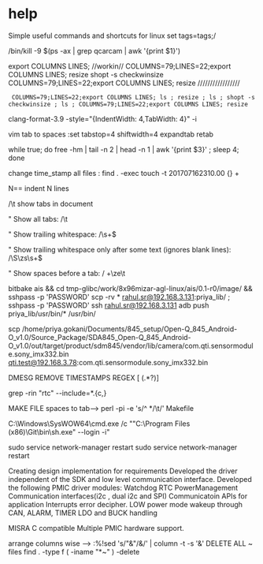 # help
Simple useful commands and shortcuts for linux
set tags=tags;/

/bin/kill -9 $(ps -ax | grep qcarcam | awk '{print $1}')

export COLUMNS LINES;
//workin//
COLUMNS=79;LINES=22;export COLUMNS LINES; 
resize
 shopt -s checkwinsize
 COLUMNS=79;LINES=22;export COLUMNS LINES;
 resize
 /////////////////
 

	 COLUMNS=79;LINES=22;export COLUMNS LINES; ls ; resize ; ls ; shopt -s checkwinsize ; ls ; COLUMNS=79;LINES=22;export COLUMNS LINES; resize
 
 clang-format-3.9  -style="{IndentWidth: 4,TabWidth: 4}" -i
 
 vim tab to spaces
:set tabstop=4 shiftwidth=4 expandtab retab

while true; do free -hm | tail -n 2 | head -n 1 | awk '{print $3}' ; sleep 4; done

  change time_stamp all files : 
    find . -exec touch -t 201707162310.00 {} +        


N==   indent N lines

/\t     show tabs in document


" Show all tabs:
/\t

" Show trailing whitespace:
/\s\+$

" Show trailing whitespace only after some text (ignores blank lines):
/\S\zs\s\+$

" Show spaces before a tab:
/ \+\ze\t



 bitbake ais && cd tmp-glibc/work/8x96mizar-agl-linux/ais/0.1-r0/image/ && sshpass -p 'PASSWORD' scp -rv *  rahul.sr@192.168.3.131:priya_lib/ ; sshpass -p 'PASSWORD' ssh rahul.sr@192.168.3.131 adb push priya_lib/usr/bin/* /usr/bin/
 
 scp /home/priya.gokani/Documents/845_setup/Open-Q_845_Android-O_v1.0/Source_Package/SDA845_Open-Q_845_Android-O_v1.0/out/target/product/sdm845/vendor/lib/camera/com.qti.sensormodule.sony_imx332.bin  qti.test@192.168.3.78:com.qti.sensormodule.sony_imx332.bin



DMESG REMOVE TIMESTAMPS REGEX   \[  (.*?)\]


grep -rin "rtc" --include=\*.{c,}


MAKE FILE spaces to tab-->     perl -pi -e 's/^  */\t/' Makefile


C:\Windows\SysWOW64\cmd.exe /c ""C:\Program Files (x86)\Git\bin\sh.exe" --login -i" 

sudo service network-manager restart
sudo service network-manager restart

Creating design implementation for requirements
Developed the driver independent of the SDK and low level communication interface.
Developed the following PMIC driver modules:
    Watchdog
    RTC
    PowerManagement
    Communication interfaces(i2c , dual i2c and SPI)
    Communicatoin APIs for application
    Interrupts error decipher.
    LOW power mode wakeup through CAN, ALARM, TIMER
    LDO and BUCK handling
    
MISRA C compatible
Multiple PMIC hardware support.


arrange columns wise --> :%!sed 's/"&"/\&/' | column -t -s '&'
DELETE ALL ~ files   find . -type f \( -iname "*~" \) -delete


